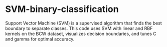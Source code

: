 # SVM-binary-classification
Support Vector Machine (SVM) is a supervised algorithm that finds the best boundary to separate classes. This code uses SVM with linear and RBF kernels on the BCW dataset, visualizes decision boundaries,  and tunes C and gamma for optimal accuracy.
